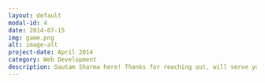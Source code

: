 ```yaml
---
layout: default
modal-id: 4
date: 2014-07-15
img: game.png
alt: image-alt
project-date: April 2014
category: Web Development
description: Gautam Sharma here! Thanks for reaching out, will serve you very soon. Thanks :)
---
```

